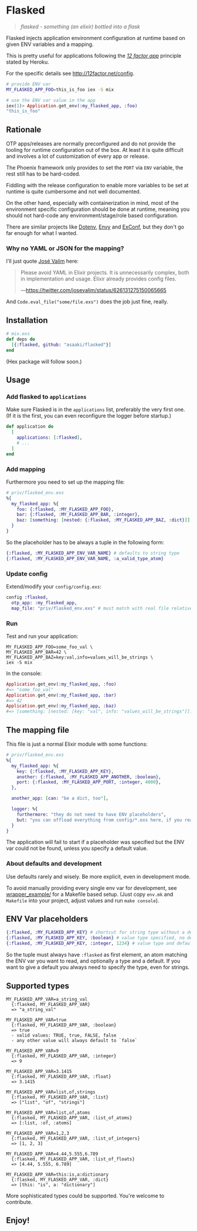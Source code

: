 # Flasked

> _flasked - something (an elixir) bottled into a flask_

Flasked injects application environment configuration at runtime based on given ENV variables and a mapping.

This is pretty useful for applications following the [_12 factor app_](http://12factor.net/) principle stated by Heroku.

For the specific details see <http://12factor.net/config>.

```sh
# provide ENV var
MY_FLASKED_APP_FOO=this_is_foo iex -S mix
```

```elixir
# use the ENV var value in the app
iex(1)> Application.get_env(:my_flasked_app, :foo)
"this_is_foo"
```

## Rationale

OTP apps/releases are normally preconfigured and do not provide the tooling for runtime configuration out of the box.
At least it is quite difficult and involves a lot of customization of every app or release.

The Phoenix framework only provides to set the `PORT` via `ENV` variable, the rest still has to be hard-coded.

Fiddling with the release configuration to enable more variables to be set at runtime is quite cumbersome and not well
documented.

On the other hand, especially with containerization in mind, most of the environment specific configuration should be
done at runtime, meaning you should not hard-code any environment/stage/role based configuration.

There are similar projects like [Dotenv](https://github.com/avdi/dotenv_elixir), [Envy](https://github.com/BlakeWilliams/envy) and [ExConf](https://github.com/leakybucket/env_conf), but they don't go
far enough for what I wanted.

### Why no YAML or JSON for the mapping?

I'll just quote [José Valim](https://twitter.com/josevalim) here:

> Please avoid YAML in Elixir projects. It is unnecessarily complex, both in implementation and usage. Elixir already provides config files.
>
> —<https://twitter.com/josevalim/status/626131275150065665>

And `Code.eval_file("some/file.exs")` does the job just fine, really.

## Installation

```elixir
# mix.exs
def deps do
  [{:flasked, github: "asaaki/flasked"}]
end
```

(Hex package will follow soon.)

## Usage

### Add flasked to `applications`

Make sure Flasked is in the `applications` list, preferably the very first one.
(If it is the first, you can even reconfigure the logger before startup.)

```elixir
def application do
  [
    applications: [:flasked],
    # ...
  ]
end
```

### Add mapping

Furthermore you need to set up the mapping file:

```elixir
# priv/flasked_env.exs
%{
  my_flasked_app: %{
    foo: {:flasked, :MY_FLASKED_APP_FOO},
    bar: {:flasked, :MY_FLASKED_APP_BAR, :integer},
    baz: [something: [nested: {:flasked, :MY_FLASKED_APP_BAZ, :dict}]]
  }
}
```

So the placeholder has to be always a tuple in the following form:

```elixir
{:flasked, :MY_FLASKED_APP_ENV_VAR_NAME} # defaults to string type
{:flasked, :MY_FLASKED_APP_ENV_VAR_NAME, :a_valid_type_atom}
```

### Update config

Extend/modify your `config/config.exs`:

```elixir
config :flasked,
  otp_app: :my_flasked_app,
  map_file: "priv/flasked_env.exs" # must match with real file relative to the app's root directory
```

### Run

Test and run your application:

```
MY_FLASKED_APP_FOO=some_foo_val \
MY_FLASKED_APP_BAR=42 \
MY_FLASKED_APP_BAZ=key:val,info=values_will_be_strings \
iex -S mix
```

In the console:

```elixir
Application.get_env(:my_flasked_app, :foo)
#=> "some_foo_val"
Application.get_env(:my_flasked_app, :bar)
#=> 42
Application.get_env(:my_flasked_app, :baz)
#=> [something: [nested: [key: "val", info: "values_will_be_strings"]]]
```

## The mapping file

This file is just a normal Elixir module with some functions:

```elixir
# priv/flasked_env.exs
%{
  my_flasked_app: %{
    key: {:flasked, :MY_FLASKED_APP_KEY},
    another: {:flasked, :MY_FLASKED_APP_ANOTHER, :boolean},
    port: {:flasked, :MY_FLASKED_APP_PORT, :integer, 4000},
  },

  another_app: [can: "be a dict, too"],

  logger: %{
    furthermore: "they do not need to have ENV placeholders",
    but: "you can offload everything from config/*.exs here, if you really like to"
  }
}
```

The application will fail to start if a placeholder was specified but the ENV var could not be found, unless you
specify a default value.

### About defaults and development

Use defaults rarely and wisely. Be more explicit, even in development mode.

To avoid manually providing every single env var for development, see [wrapper_example/](wrapper_example/) for a
Makefile based setup. (Just copy `env.mk` and `Makefile` into your project, adjust values and run `make console`).

## ENV Var placeholders

```elixir
{:flasked, :MY_FLASKED_APP_KEY} # shortcut for string type without a default as fallback
{:flasked, :MY_FLASKED_APP_KEY, :boolean} # value type specified, no default given
{:flasked, :MY_FLASKED_APP_KEY, :integer, 1234} # value type and default specified
```

So the tuple must always have `:flasked` as first element, an atom matching the ENV var you want to read, and optionally
a type and a default. If you want to give a default you always need to specify the type, even for strings.

## Supported types

```
MY_FLASKED_APP_VAR=a_string_val
  {:flasked, MY_FLASKED_APP_VAR}
  => "a_string_val"

MY_FLASKED_APP_VAR=true
  {:flasked, MY_FLASKED_APP_VAR, :boolean}
  => true
  - valid values: TRUE, true, FALSE, false
  - any other value will always default to `false`

MY_FLASKED_APP_VAR=9
  {:flasked, MY_FLASKED_APP_VAR, :integer}
  => 9

MY_FLASKED_APP_VAR=3.1415
  {:flasked, MY_FLASKED_APP_VAR, :float}
  => 3.1415

MY_FLASKED_APP_VAR=list,of,strings
  {:flasked, MY_FLASKED_APP_VAR, :list}
  => ["list", "of", "strings"]

MY_FLASKED_APP_VAR=list,of,atoms
  {:flasked, MY_FLASKED_APP_VAR, :list_of_atoms}
  => [:list, :of, :atoms]

MY_FLASKED_APP_VAR=1,2,3
  {:flasked, MY_FLASKED_APP_VAR, :list_of_integers}
  => [1, 2, 3]

MY_FLASKED_APP_VAR=4.44,5.555,6.789
  {:flasked, MY_FLASKED_APP_VAR, :list_of_floats}
  => [4.44, 5.555, 6.789]

MY_FLASKED_APP_VAR=this:is,a:dictionary
  {:flasked, MY_FLASKED_APP_VAR, :dict}
  => [this: "is", a: "dictionary"]
```

More sophisticated types could be supported. You're welcome to contribute.

## Enjoy!
